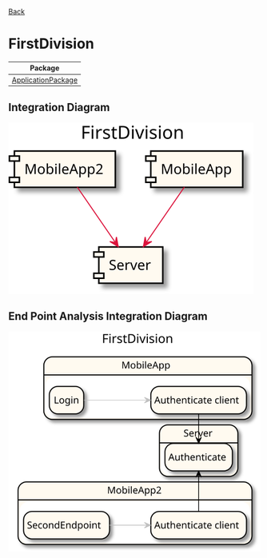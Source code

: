 

[Back](../README.md)

# FirstDivision

| Package |
----|
[ApplicationPackage](ApplicationPackage/README.md)|

## Integration Diagram
<img src="integration.svg">

## End Point Analysis Integration Diagram
<img src="integrationepa.svg">

